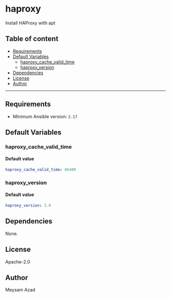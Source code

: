 # haproxy

Install HAProxy with apt

## Table of content

- [Requirements](#requirements)
- [Default Variables](#default-variables)
  - [haproxy_cache_valid_time](#haproxy_cache_valid_time)
  - [haproxy_version](#haproxy_version)
- [Dependencies](#dependencies)
- [License](#license)
- [Author](#author)

---

## Requirements

- Minimum Ansible version: `2.17`

## Default Variables

### haproxy_cache_valid_time

#### Default value

```YAML
haproxy_cache_valid_time: 86400
```

### haproxy_version

#### Default value

```YAML
haproxy_version: 3.0
```



## Dependencies

None.

## License

Apache-2.0

## Author

Meysam Azad
